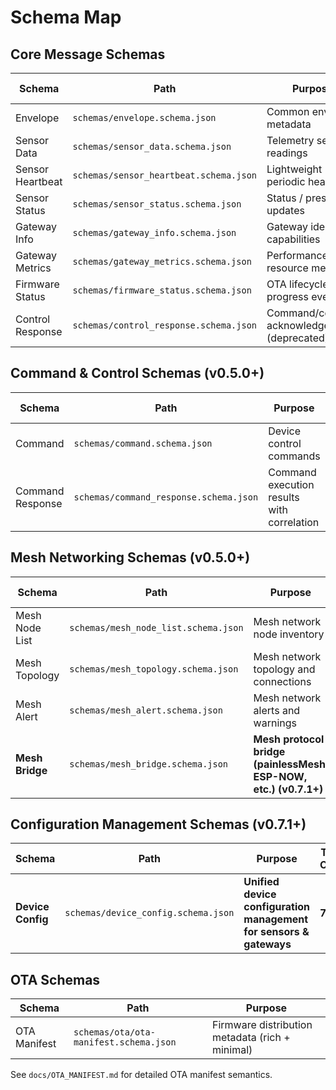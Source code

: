 # Schema Map

## Core Message Schemas

| Schema | Path | Purpose | Type Code |
|--------|------|---------|-----------|
| Envelope | `schemas/envelope.schema.json` | Common envelope metadata | - |
| Sensor Data | `schemas/sensor_data.schema.json` | Telemetry sensor readings | 200 |
| Sensor Heartbeat | `schemas/sensor_heartbeat.schema.json` | Lightweight periodic heartbeat | 201 |
| Sensor Status | `schemas/sensor_status.schema.json` | Status / presence updates | 202 |
| Gateway Info | `schemas/gateway_info.schema.json` | Gateway identity & capabilities | 300 |
| Gateway Metrics | `schemas/gateway_metrics.schema.json` | Performance and resource metrics | 301 |
| Firmware Status | `schemas/firmware_status.schema.json` | OTA lifecycle progress events | 500 |
| Control Response | `schemas/control_response.schema.json` | Command/control acknowledgements (deprecated) | 402 |

## Command & Control Schemas (v0.5.0+)

| Schema | Path | Purpose | Type Code |
|--------|------|---------|-----------|
| Command | `schemas/command.schema.json` | Device control commands | 400 |
| Command Response | `schemas/command_response.schema.json` | Command execution results with correlation | 401 |

## Mesh Networking Schemas (v0.5.0+)

| Schema | Path | Purpose | Type Code |
|--------|------|---------|-----------|
| Mesh Node List | `schemas/mesh_node_list.schema.json` | Mesh network node inventory | 600 |
| Mesh Topology | `schemas/mesh_topology.schema.json` | Mesh network topology and connections | 601 |
| Mesh Alert | `schemas/mesh_alert.schema.json` | Mesh network alerts and warnings | 602 |
| **Mesh Bridge** | `schemas/mesh_bridge.schema.json` | **Mesh protocol bridge (painlessMesh, ESP-NOW, etc.) (v0.7.1+)** | **603** |

## Configuration Management Schemas (v0.7.1+)

| Schema | Path | Purpose | Type Code |
|--------|------|---------|-----------|
| **Device Config** | `schemas/device_config.schema.json` | **Unified device configuration management for sensors & gateways** | **700** |

## OTA Schemas

| Schema | Path | Purpose |
|--------|------|---------|
| OTA Manifest | `schemas/ota/ota-manifest.schema.json` | Firmware distribution metadata (rich + minimal) |

See `docs/OTA_MANIFEST.md` for detailed OTA manifest semantics.
